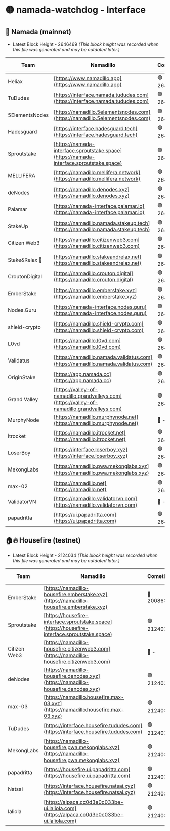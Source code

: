 # 🟡 namada-watchdog - Interface

## 🚀 Namada (mainnet)
- Latest Block Height - 2646469 *(This block height was recorded when this file was generated and may be outdated later.)*

| Team | Namadillo | CometBFT | Indexer | MASP Indexer |
|-|-|-|-|-|
| Heliax | [https://www.namadillo.app](https://www.namadillo.app) | 🟢 2646454 | 🟢 2646454 | 🟢 2646454 |
| TuDudes | [https://interface.namada.tududes.com](https://interface.namada.tududes.com) | 🟢 2646454 | 🟢 2646454 | 🟢 2646454 |
| 5ElementsNodes | [https://namadillo.5elementsnodes.com](https://namadillo.5elementsnodes.com) | 🟢 2646455 | 🟢 2646454 | 🟢 2646454 |
| Hadesguard | [https://interface.hadesguard.tech](https://interface.hadesguard.tech) | 🟢 2646455 | 🟢 2646455 | 🟢 2646455 |
| Sproutstake | [https://namada-interface.sproutstake.space](https://namada-interface.sproutstake.space) | 🟢 2646455 | 🟢 2646455 | 🟢 2646456 |
| MELLIFERA | [https://namadillo.mellifera.network](https://namadillo.mellifera.network) | 🟢 2646456 | 🟢 2646456 | 🟢 2646456 |
| deNodes | [https://namadillo.denodes.xyz](https://namadillo.denodes.xyz) | 🟢 2646457 | 🟢 2646457 | 🟢 2646457 |
| Palamar | [https://namada-interface.palamar.io](https://namada-interface.palamar.io) | 🟢 2646457 | 🟢 2646457 | 🟢 2646457 |
| StakeUp | [https://namadillo.namada.stakeup.tech](https://namadillo.namada.stakeup.tech) | 🟢 2646458 | 🟢 2646458 | 🟢 2646458 |
| Citizen Web3 | [https://namadillo.citizenweb3.com](https://namadillo.citizenweb3.com) | 🟢 2646458 | 🟢 2646458 | 🟢 2646459 |
| Stake&Relax 🦥 | [https://namadillo.stakeandrelax.net](https://namadillo.stakeandrelax.net) | 🟢 2646459 | 🟢 2646459 | 🟢 2646459 |
| CroutonDigital | [https://namadillo.crouton.digital](https://namadillo.crouton.digital) | 🟢 2646460 | 🟢 2646459 | 🟢 2646460 |
| EmberStake | [https://namadillo.emberstake.xyz](https://namadillo.emberstake.xyz) | 🟢 2646460 | 🟢 2646460 | 🟢 2646460 |
| Nodes.Guru | [https://namada-interface.nodes.guru](https://namada-interface.nodes.guru) | 🟢 2646460 | 🟢 2646460 | 🟢 2646460 |
| shield-crypto | [https://namadillo.shield-crypto.com](https://namadillo.shield-crypto.com) | 🟢 2646461 | 🟢 2646461 | 🟢 2646461 |
| L0vd | [https://namadillo.l0vd.com](https://namadillo.l0vd.com) | 🟢 2646462 | 🟢 2646461 | 🟢 2646462 |
| Validatus | [https://namadillo.namada.validatus.com](https://namadillo.namada.validatus.com) | 🟢 2646462 | 🟢 2646462 | 🟢 2646462 |
| OriginStake | [https://app.namada.cc](https://app.namada.cc) | 🟢 2646463 | 🟢 2646463 | 🟢 2646463 |
| Grand Valley | [https://valley-of-namadillo.grandvalleys.com](https://valley-of-namadillo.grandvalleys.com) | 🟢 2646463 | 🟢 2646463 | 🟢 2646463 |
| MurphyNode | [https://namadillo.murphynode.net](https://namadillo.murphynode.net) | 🔴 - | 🔴 - | 🔴 - |
| itrocket | [https://namadillo.itrocket.net](https://namadillo.itrocket.net) | 🟢 2646466 | 🟢 2646466 | 🟢 2646465 |
| LoserBoy | [https://interface.loserboy.xyz](https://interface.loserboy.xyz) | 🟢 2646466 | 🟢 2646466 | 🟢 2646466 |
| MekongLabs | [https://namadillo.pwa.mekonglabs.xyz](https://namadillo.pwa.mekonglabs.xyz) | 🟢 2646467 | 🟢 2646467 | 🟢 2646467 |
| max-02 | [https://namadillo.net](https://namadillo.net) | 🟢 2646467 | 🟢 2646467 | 🟢 2646467 |
| ValidatorVN | [https://namadillo.validatorvn.com](https://namadillo.validatorvn.com) | 🔴 - | 🔴 - | 🔴 - |
| papadritta | [https://ui.papadritta.com](https://ui.papadritta.com) | 🟢 2646469 | 🟢 2646469 | 🟢 2646469 |

## 🏠🔥 Housefire (testnet)
- Latest Block Height - 2124034 *(This block height was recorded when this file was generated and may be outdated later.)*

| Team | Namadillo | CometBFT | Indexer | MASP Indexer |
|-|-|-|-|-|
| EmberStake | [https://namadillo-housefire.emberstake.xyz](https://namadillo-housefire.emberstake.xyz) | 🔴 2008636 | 🔴 - | 🔴 - |
| Sproutstake | [https://housefire-interface.sproutstake.space](https://housefire-interface.sproutstake.space) | 🟢 2124030 | 🟢 2124030 | 🟢 2124030 |
| Citizen Web3 | [https://namadillo-housefire.citizenweb3.com](https://namadillo-housefire.citizenweb3.com) | 🔴 - | 🟢 2124031 | 🟢 2124031 |
| deNodes | [https://namadillo-housefire.denodes.xyz](https://namadillo-housefire.denodes.xyz) | 🟢 2124032 | 🟢 2124032 | 🟢 2124032 |
| max-03 | [https://namadillo.housefire.max-03.xyz](https://namadillo.housefire.max-03.xyz) | 🟢 2124032 | 🟢 2124032 | 🟢 2124032 |
| TuDudes | [https://interface.housefire.tududes.com](https://interface.housefire.tududes.com) | 🟢 2124033 | 🟢 2124033 | 🟢 2124032 |
| MekongLabs | [https://namadillo-housefire.pwa.mekonglabs.xyz](https://namadillo-housefire.pwa.mekonglabs.xyz) | 🟢 2124033 | 🟢 2124033 | 🟢 2124032 |
| papadritta | [https://housefire.ui.papadritta.com](https://housefire.ui.papadritta.com) | 🟢 2124033 | 🟢 2124033 | 🟢 2124033 |
| Natsai | [https://interface.housefire.natsai.xyz](https://interface.housefire.natsai.xyz) | 🟢 2124034 | 🟢 2124034 | 🟢 2124034 |
| laliola | [https://alpaca.cc0d3e0c033be-ui.laliola.com](https://alpaca.cc0d3e0c033be-ui.laliola.com) | 🟢 2124034 | 🟢 2124034 | 🟢 2124034 |

